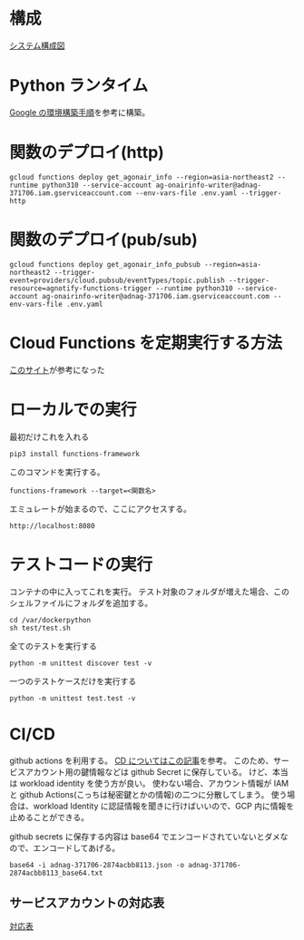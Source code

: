 # 構成

[システム構成図](https://drive.google.com/file/d/1EkEkk8OExyIm98BaXlKc7tN9hsu7Ay81/view?usp=sharing)

# Python ランタイム

[Google の環境構築手順](https://cloud.google.com/python/docs/setup?hl=ja)を参考に構築。

# 関数のデプロイ(http)

```
gcloud functions deploy get_agonair_info --region=asia-northeast2 --runtime python310 --service-account ag-onairinfo-writer@adnag-371706.iam.gserviceaccount.com --env-vars-file .env.yaml --trigger-http
```

# 関数のデプロイ(pub/sub)

```
gcloud functions deploy get_agonair_info_pubsub --region=asia-northeast2 --trigger-event=providers/cloud.pubsub/eventTypes/topic.publish --trigger-resource=agnotify-functions-trigger --runtime python310 --service-account ag-onairinfo-writer@adnag-371706.iam.gserviceaccount.com --env-vars-file .env.yaml
```

# Cloud Functions を定期実行する方法

[このサイト](https://dev.classmethod.jp/articles/try-cloud-functions-scheduler-pubsub/)が参考になった

# ローカルでの実行

最初だけこれを入れる

```
pip3 install functions-framework
```

このコマンドを実行する。

```
functions-framework --target=<関数名>
```

エミュレートが始まるので、ここにアクセスする。

```
http://localhost:8080
```

# テストコードの実行

コンテナの中に入ってこれを実行。
テスト対象のフォルダが増えた場合、このシェルファイルにフォルダを追加する。

```
cd /var/dockerpython
sh test/test.sh
```

全てのテストを実行する

```
python -m unittest discover test -v
```

一つのテストケースだけを実行する

```
python -m unittest test.test -v
```

# CI/CD

github actions を利用する。
[CD についてはこの記事](https://blog.ojisan.io/gha-gcloud/)を参考。
このため、サービスアカウント用の鍵情報などは github Secret に保存している。
けど、本当は workload identity を使う方が良い。
使わない場合、アカウント情報が IAM と github Actions(こっちは秘密鍵とかの情報)の二つに分散してしまう。
使う場合は、workload Identity に認証情報を聞きに行けばいいので、GCP 内に情報を止めることができる。

github secrets に保存する内容は base64 でエンコードされていないとダメなので、エンコードしてあげる。

```
base64 -i adnag-371706-2874acbb8113.json -o adnag-371706-2874acbb8113_base64.txt
```

## サービスアカウントの対応表

[対応表](https://mokicks.hatenablog.com/entry/2018/09/13/014615)
